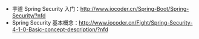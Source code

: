 * 芋道 Spring Security 入门：<http://www.iocoder.cn/Spring-Boot/Spring-Security/?nfd>
* Spring Security 基本概念：<http://www.iocoder.cn/Fight/Spring-Security-4-1-0-Basic-concept-description/?nfd>

